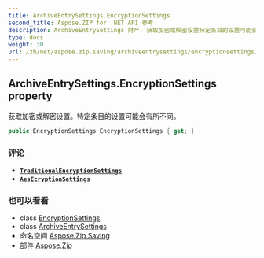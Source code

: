 ```yaml
---
title: ArchiveEntrySettings.EncryptionSettings
second_title: Aspose.ZIP for .NET API 参考
description: ArchiveEntrySettings 财产. 获取加密或解密设置特定条目的设置可能会有所不同
type: docs
weight: 30
url: /zh/net/aspose.zip.saving/archiveentrysettings/encryptionsettings/
---
```

## ArchiveEntrySettings.EncryptionSettings property

获取加密或解密设置。特定条目的设置可能会有所不同。

```csharp
public EncryptionSettings EncryptionSettings { get; }
```

### 评论

* **[`TraditionalEncryptionSettings`](../../traditionalencryptionsettings/)**
* **[`AesEcryptionSettings`](../../aesecryptionsettings/)**

### 也可以看看

* class [EncryptionSettings](../../encryptionsettings/)
* class [ArchiveEntrySettings](../)
* 命名空间 [Aspose.Zip.Saving](../../archiveentrysettings/)
* 部件 [Aspose.Zip](../../../)


